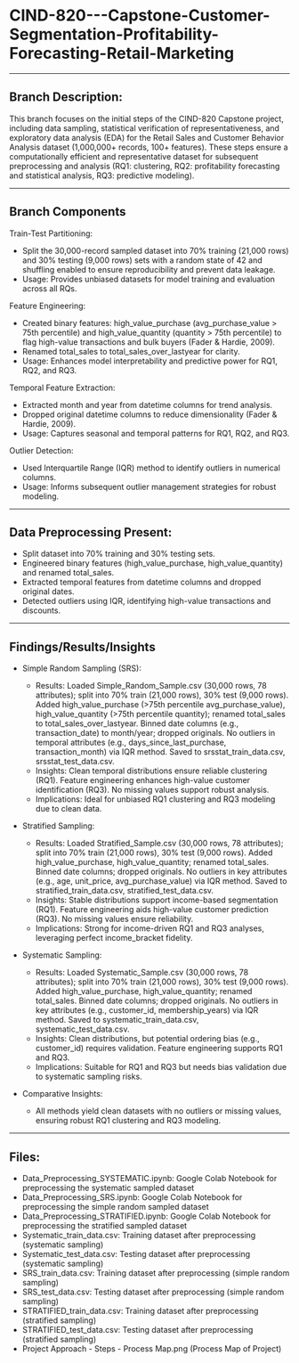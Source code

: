 # CIND-820---Capstone-Customer-Segmentation-Profitability-Forecasting-Retail-Marketing

---

## Branch Description:
This branch focuses on the initial steps of the CIND-820 Capstone project, including data sampling, statistical verification of representativeness, and exploratory data analysis (EDA) for the Retail Sales and Customer Behavior Analysis dataset (1,000,000+ records, 100+ features). These steps ensure a computationally efficient and representative dataset for subsequent preprocessing and analysis (RQ1: clustering, RQ2: profitability forecasting and statistical analysis, RQ3: predictive modeling).

---
## Branch Components
Train-Test Partitioning:
- Split the 30,000-record sampled dataset into 70% training (21,000 rows) and 30% testing (9,000 rows) sets with a random state of 42 and shuffling enabled to ensure reproducibility and prevent data leakage.
- Usage: Provides unbiased datasets for model training and evaluation across all RQs.

Feature Engineering:
- Created binary features: high_value_purchase (avg_purchase_value > 75th percentile) and high_value_quantity (quantity > 75th percentile) to flag high-value transactions and bulk buyers (Fader & Hardie, 2009).
- Renamed total_sales to total_sales_over_lastyear for clarity.
- Usage: Enhances model interpretability and predictive power for RQ1, RQ2, and RQ3.

Temporal Feature Extraction:
- Extracted month and year from datetime columns for trend analysis.
- Dropped original datetime columns to reduce dimensionality (Fader & Hardie, 2009).
- Usage: Captures seasonal and temporal patterns for RQ1, RQ2, and RQ3.

Outlier Detection:
- Used Interquartile Range (IQR) method to identify outliers in numerical columns.
- Usage: Informs subsequent outlier management strategies for robust modeling.

---
## Data Preprocessing Present:
- Split dataset into 70% training and 30% testing sets.
- Engineered binary features (high_value_purchase, high_value_quantity) and renamed total_sales.
- Extracted temporal features from datetime columns and dropped original dates.
- Detected outliers using IQR, identifying high-value transactions and discounts.

---
## Findings/Results/Insights
- Simple Random Sampling (SRS):
  - Results: Loaded Simple_Random_Sample.csv (30,000 rows, 78 attributes); split into 70% train (21,000 rows), 30% test (9,000 rows). Added high_value_purchase (>75th percentile avg_purchase_value), high_value_quantity (>75th percentile quantity); renamed total_sales to total_sales_over_lastyear. Binned date columns (e.g., transaction_date) to month/year; dropped originals. No outliers in temporal attributes (e.g., days_since_last_purchase, transaction_month) via IQR method. Saved to srsstat_train_data.csv, srsstat_test_data.csv.
  - Insights: Clean temporal distributions ensure reliable clustering (RQ1). Feature engineering enhances high-value customer identification (RQ3). No missing values support robust analysis.
  - Implications: Ideal for unbiased RQ1 clustering and RQ3 modeling due to clean data.

- Stratified Sampling:
  - Results: Loaded Stratified_Sample.csv (30,000 rows, 78 attributes); split into 70% train (21,000 rows), 30% test (9,000 rows). Added high_value_purchase, high_value_quantity; renamed total_sales. Binned date columns; dropped originals. No outliers in key attributes (e.g., age, unit_price, avg_purchase_value) via IQR method. Saved to stratified_train_data.csv, stratified_test_data.csv.
  - Insights: Stable distributions support income-based segmentation (RQ1). Feature engineering aids high-value customer prediction (RQ3). No missing values ensure reliability.
  - Implications: Strong for income-driven RQ1 and RQ3 analyses, leveraging perfect income_bracket fidelity.

- Systematic Sampling:
  - Results: Loaded Systematic_Sample.csv (30,000 rows, 78 attributes); split into 70% train (21,000 rows), 30% test (9,000 rows). Added high_value_purchase, high_value_quantity; renamed total_sales. Binned date columns; dropped originals. No outliers in key attributes (e.g., customer_id, membership_years) via IQR method. Saved to systematic_train_data.csv, systematic_test_data.csv.
  - Insights: Clean distributions, but potential ordering bias (e.g., customer_id) requires validation. Feature engineering supports RQ1 and RQ3.
  - Implications: Suitable for RQ1 and RQ3 but needs bias validation due to systematic sampling risks.

- Comparative Insights:
  - All methods yield clean datasets with no outliers or missing values, ensuring robust RQ1 clustering and RQ3 modeling.
---
## Files:
- Data_Preprocessing_SYSTEMATIC.ipynb: Google Colab Notebook for preprocessing the systematic sampled dataset
- Data_Preprocessing_SRS.ipynb: Google Colab Notebook for preprocessing the simple random sampled dataset
- Data_Preprocessing_STRATIFIED.ipynb: Google Colab Notebook for preprocessing the stratified sampled dataset
- Systematic_train_data.csv: Training dataset after preprocessing (systematic sampling)
- Systematic_test_data.csv: Testing dataset after preprocessing (systematic sampling)
- SRS_train_data.csv: Training dataset after preprocessing (simple random sampling)
- SRS_test_data.csv: Testing dataset after preprocessing (simple random sampling)
- STRATIFIED_train_data.csv: Training dataset after preprocessing (stratified sampling)
- STRATIFIED_test_data.csv: Testing dataset after preprocessing (stratified sampling)
- Project Approach - Steps - Process Map.png (Process Map of Project)








